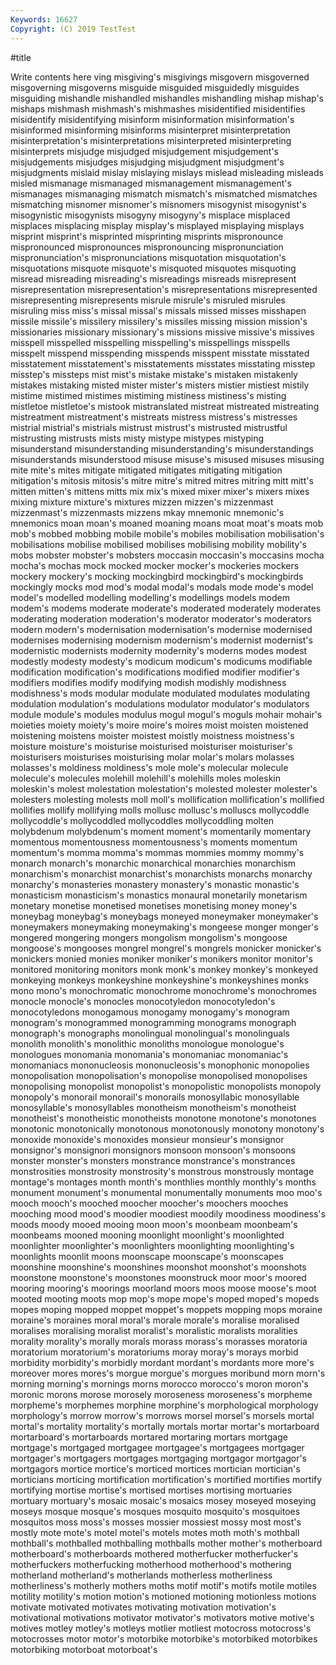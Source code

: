 ```yaml
---
Keywords: 16627
Copyright: (C) 2019 TestTest
---
```


#title

Write contents here
ving misgiving's misgivings misgovern misgoverned misgoverning misgoverns
misguide misguided misguidedly misguides misguiding mishandle mishandled mishandles mishandling mishap
mishap's mishaps mishmash mishmash's mishmashes misidentified misidentifies misidentify misidentifying misinform
misinformation misinformation's misinformed misinforming misinforms misinterpret misinterpretation misinterpretation's misinterpretations misinterpreted
misinterpreting misinterprets misjudge misjudged misjudgement misjudgement's misjudgements misjudges misjudging misjudgment
misjudgment's misjudgments mislaid mislay mislaying mislays mislead misleading misleads misled
mismanage mismanaged mismanagement mismanagement's mismanages mismanaging mismatch mismatch's mismatched mismatches
mismatching misnomer misnomer's misnomers misogynist misogynist's misogynistic misogynists misogyny misogyny's
misplace misplaced misplaces misplacing misplay misplay's misplayed misplaying misplays misprint
misprint's misprinted misprinting misprints mispronounce mispronounced mispronounces mispronouncing mispronunciation mispronunciation's
mispronunciations misquotation misquotation's misquotations misquote misquote's misquoted misquotes misquoting misread
misreading misreading's misreadings misreads misrepresent misrepresentation misrepresentation's misrepresentations misrepresented misrepresenting
misrepresents misrule misrule's misruled misrules misruling miss miss's missal missal's
missals missed misses misshapen missile missile's missilery missilery's missiles missing
mission mission's missionaries missionary missionary's missions missive missive's missives misspell
misspelled misspelling misspelling's misspellings misspells misspelt misspend misspending misspends misspent
misstate misstated misstatement misstatement's misstatements misstates misstating misstep misstep's missteps
mist mist's mistake mistake's mistaken mistakenly mistakes mistaking misted mister
mister's misters mistier mistiest mistily mistime mistimed mistimes mistiming mistiness
mistiness's misting mistletoe mistletoe's mistook mistranslated mistreat mistreated mistreating mistreatment
mistreatment's mistreats mistress mistress's mistresses mistrial mistrial's mistrials mistrust mistrust's
mistrusted mistrustful mistrusting mistrusts mists misty mistype mistypes mistyping misunderstand
misunderstanding misunderstanding's misunderstandings misunderstands misunderstood misuse misuse's misused misuses misusing
mite mite's mites mitigate mitigated mitigates mitigating mitigation mitigation's mitosis
mitosis's mitre mitre's mitred mitres mitring mitt mitt's mitten mitten's
mittens mitts mix mix's mixed mixer mixer's mixers mixes mixing
mixture mixture's mixtures mizzen mizzen's mizzenmast mizzenmast's mizzenmasts mizzens mkay
mnemonic mnemonic's mnemonics moan moan's moaned moaning moans moat moat's
moats mob mob's mobbed mobbing mobile mobile's mobiles mobilisation mobilisation's
mobilisations mobilise mobilised mobilises mobilising mobility mobility's mobs mobster mobster's
mobsters moccasin moccasin's moccasins mocha mocha's mochas mock mocked mocker
mocker's mockeries mockers mockery mockery's mocking mockingbird mockingbird's mockingbirds mockingly
mocks mod mod's modal modal's modals mode mode's model model's
modelled modelling modelling's modellings models modem modem's modems moderate moderate's
moderated moderately moderates moderating moderation moderation's moderator moderator's moderators modern
modern's modernisation modernisation's modernise modernised modernises modernising modernism modernism's modernist
modernist's modernistic modernists modernity modernity's moderns modes modest modestly modesty
modesty's modicum modicum's modicums modifiable modification modification's modifications modified modifier
modifier's modifiers modifies modify modifying modish modishly modishness modishness's mods
modular modulate modulated modulates modulating modulation modulation's modulations modulator modulator's
modulators module module's modules modulus mogul mogul's moguls mohair mohair's
moieties moiety moiety's moire moire's moires moist moisten moistened moistening
moistens moister moistest moistly moistness moistness's moisture moisture's moisturise moisturised
moisturiser moisturiser's moisturisers moisturises moisturising molar molar's molars molasses molasses's
moldiness moldiness's mole mole's molecular molecule molecule's molecules molehill molehill's
molehills moles moleskin moleskin's molest molestation molestation's molested molester molester's
molesters molesting molests moll moll's mollification mollification's mollified mollifies mollify
mollifying molls mollusc mollusc's molluscs mollycoddle mollycoddle's mollycoddled mollycoddles mollycoddling
molten molybdenum molybdenum's moment moment's momentarily momentary momentous momentousness momentousness's
moments momentum momentum's momma momma's mommas mommies mommy mommy's monarch
monarch's monarchic monarchical monarchies monarchism monarchism's monarchist monarchist's monarchists monarchs
monarchy monarchy's monasteries monastery monastery's monastic monastic's monasticism monasticism's monastics
monaural monetarily monetarism monetary monetise monetised monetises monetising money money's
moneybag moneybag's moneybags moneyed moneymaker moneymaker's moneymakers moneymaking moneymaking's mongeese
monger monger's mongered mongering mongers mongolism mongolism's mongoose mongoose's mongooses
mongrel mongrel's mongrels monicker monicker's monickers monied monies moniker moniker's
monikers monitor monitor's monitored monitoring monitors monk monk's monkey monkey's
monkeyed monkeying monkeys monkeyshine monkeyshine's monkeyshines monks mono mono's monochromatic
monochrome monochrome's monochromes monocle monocle's monocles monocotyledon monocotyledon's monocotyledons monogamous
monogamy monogamy's monogram monogram's monogrammed monogramming monograms monograph monograph's monographs
monolingual monolingual's monolinguals monolith monolith's monolithic monoliths monologue monologue's monologues
monomania monomania's monomaniac monomaniac's monomaniacs mononucleosis mononucleosis's monophonic monopolies monopolisation
monopolisation's monopolise monopolised monopolises monopolising monopolist monopolist's monopolistic monopolists monopoly
monopoly's monorail monorail's monorails monosyllabic monosyllable monosyllable's monosyllables monotheism monotheism's
monotheist monotheist's monotheistic monotheists monotone monotone's monotones monotonic monotonically monotonous
monotonously monotony monotony's monoxide monoxide's monoxides monsieur monsieur's monsignor monsignor's
monsignori monsignors monsoon monsoon's monsoons monster monster's monsters monstrance monstrance's
monstrances monstrosities monstrosity monstrosity's monstrous monstrously montage montage's montages month
month's monthlies monthly monthly's months monument monument's monumental monumentally monuments
moo moo's mooch mooch's mooched moocher moocher's moochers mooches mooching
mood mood's moodier moodiest moodily moodiness moodiness's moods moody mooed
mooing moon moon's moonbeam moonbeam's moonbeams mooned mooning moonlight moonlight's
moonlighted moonlighter moonlighter's moonlighters moonlighting moonlighting's moonlights moonlit moons moonscape
moonscape's moonscapes moonshine moonshine's moonshines moonshot moonshot's moonshots moonstone moonstone's
moonstones moonstruck moor moor's moored mooring mooring's moorings moorland moors
moos moose moose's moot mooted mooting moots mop mop's mope
mope's moped moped's mopeds mopes moping mopped moppet moppet's moppets
mopping mops moraine moraine's moraines moral moral's morale morale's moralise
moralised moralises moralising moralist moralist's moralistic moralists moralities morality morality's
morally morals morass morass's morasses moratoria moratorium moratorium's moratoriums moray
moray's morays morbid morbidity morbidity's morbidly mordant mordant's mordants more
more's moreover mores mores's morgue morgue's morgues moribund morn morn's
morning morning's mornings morns morocco morocco's moron moron's moronic morons
morose morosely moroseness moroseness's morpheme morpheme's morphemes morphine morphine's morphological
morphology morphology's morrow morrow's morrows morsel morsel's morsels mortal mortal's
mortality mortality's mortally mortals mortar mortar's mortarboard mortarboard's mortarboards mortared
mortaring mortars mortgage mortgage's mortgaged mortgagee mortgagee's mortgagees mortgager mortgager's
mortgagers mortgages mortgaging mortgagor mortgagor's mortgagors mortice mortice's morticed mortices
mortician mortician's morticians morticing mortification mortification's mortified mortifies mortify mortifying
mortise mortise's mortised mortises mortising mortuaries mortuary mortuary's mosaic mosaic's
mosaics mosey moseyed moseying moseys mosque mosque's mosques mosquito mosquito's
mosquitoes mosquitos moss moss's mosses mossier mossiest mossy most most's
mostly mote mote's motel motel's motels motes moth moth's mothball
mothball's mothballed mothballing mothballs mother mother's motherboard motherboard's motherboards mothered
motherfucker motherfucker's motherfuckers motherfucking motherhood motherhood's mothering motherland motherland's motherlands
motherless motherliness motherliness's motherly mothers moths motif motif's motifs motile
motiles motility motility's motion motion's motioned motioning motionless motions motivate
motivated motivates motivating motivation motivation's motivational motivations motivator motivator's motivators
motive motive's motives motley motley's motleys motlier motliest motocross motocross's
motocrosses motor motor's motorbike motorbike's motorbiked motorbikes motorbiking motorboat motorboat's

